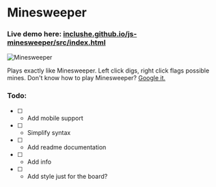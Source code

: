 # Minesweeper

### Live demo here: [inclushe.github.io/js-minesweeper/src/index.html](https://inclushe.github.io/js-minesweeper/src/index.html)

![Minesweeper](http://i.imgur.com/OBopTf6.png)

Plays exactly like Minesweeper.
Left click digs, right click flags possible mines.
Don't know how to play Minesweeper? [Google it.](https://www.google.com/webhp?sourceid=chrome-instant&ion=1&espv=2&ie=UTF-8#q=Minesweeper+rules)

### Todo:
- [ ] - Add mobile support
- [ ] - Simplify syntax
- [ ] - Add readme documentation
- [ ] - Add info
- [ ] - Add style just for the board?